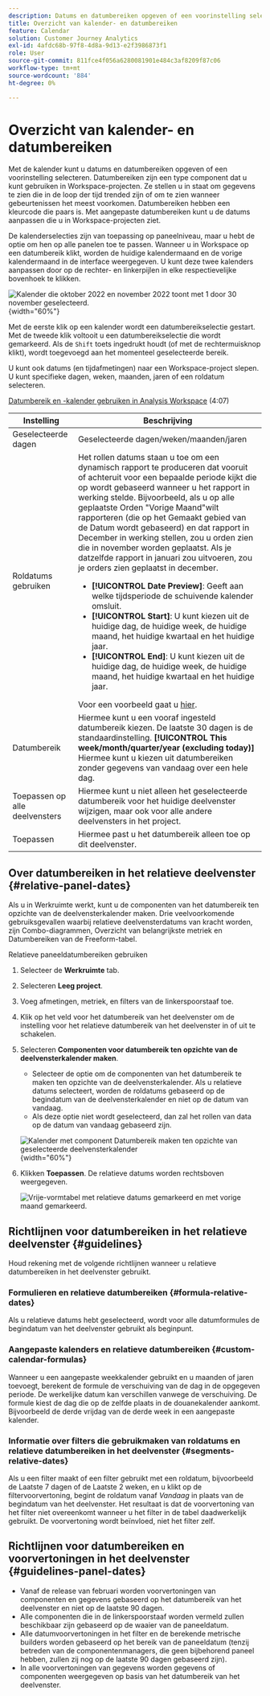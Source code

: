 ```yaml
---
description: Datums en datumbereiken opgeven of een voorinstelling selecteren.
title: Overzicht van kalender- en datumbereiken
feature: Calendar
solution: Customer Journey Analytics
exl-id: 4afdc68b-97f8-4d8a-9d13-e2f3986873f1
role: User
source-git-commit: 811fce4f056a6280081901e484c3af8209f87c06
workflow-type: tm+mt
source-wordcount: '884'
ht-degree: 0%

---
```


# Overzicht van kalender- en datumbereiken

Met de kalender kunt u datums en datumbereiken opgeven of een voorinstelling selecteren. Datumbereiken zijn een type component dat u kunt gebruiken in Workspace-projecten. Ze stellen u in staat om gegevens te zien die in de loop der tijd trended zijn of om te zien wanneer gebeurtenissen het meest voorkomen. Datumbereiken hebben een kleurcode die paars is. Met aangepaste datumbereiken kunt u de datums aanpassen die u in Workspace-projecten ziet.

De kalenderselecties zijn van toepassing op paneelniveau, maar u hebt de optie om hen op alle panelen toe te passen. Wanneer u in Workspace op een datumbereik klikt, worden de huidige kalendermaand en de vorige kalendermaand in de interface weergegeven. U kunt deze twee kalenders aanpassen door op de rechter- en linkerpijlen in elke respectievelijke bovenhoek te klikken.

![Kalender die oktober 2022 en november 2022 toont met 1 door 30 november geselecteerd.](assets/aw_calendar2.png){width="60%"}

Met de eerste klik op een kalender wordt een datumbereikselectie gestart. Met de tweede klik voltooit u een datumbereikselectie die wordt gemarkeerd. Als de `Shift` toets ingedrukt houdt (of met de rechtermuisknop klikt), wordt toegevoegd aan het momenteel geselecteerde bereik.

U kunt ook datums (en tijdafmetingen) naar een Workspace-project slepen. U kunt specifieke dagen, weken, maanden, jaren of een roldatum selecteren.

[Datumbereik en -kalender gebruiken in Analysis Workspace](https://experienceleague.adobe.com/docs/analytics-learn/tutorials/analysis-workspace/calendar-and-date-ranges/using-dates-in-analysis-workspace.html) (4:07)

| Instelling | Beschrijving |
| --- | --- |
| Geselecteerde dagen | Geselecteerde dagen/weken/maanden/jaren |
| Roldatums gebruiken | Het rollen datums staan u toe om een dynamisch rapport te produceren dat vooruit of achteruit voor een bepaalde periode kijkt die op wordt gebaseerd wanneer u het rapport in werking stelde. Bijvoorbeeld, als u op alle geplaatste Orden &quot;Vorige Maand&quot;wilt rapporteren (die op het Gemaakt gebied van de Datum wordt gebaseerd) en dat rapport in December in werking stellen, zou u orden zien die in november worden geplaatst. Als je datzelfde rapport in januari zou uitvoeren, zou je orders zien geplaatst in december.<ul><li>**[!UICONTROL Date Preview]**: Geeft aan welke tijdsperiode de schuivende kalender omsluit.</li><li>**[!UICONTROL Start]**: U kunt kiezen uit de huidige dag, de huidige week, de huidige maand, het huidige kwartaal en het huidige jaar.</li><li>**[!UICONTROL End]**: U kunt kiezen uit de huidige dag, de huidige week, de huidige maand, het huidige kwartaal en het huidige jaar.</li></ul>Voor een voorbeeld gaat u [hier](/help/components/date-ranges/custom-date-ranges.md). |
| Datumbereik | Hiermee kunt u een vooraf ingesteld datumbereik kiezen. De laatste 30 dagen is de standaardinstelling. **[!UICONTROL This week/month/quarter/year (excluding today)]** Hiermee kunt u kiezen uit datumbereiken zonder gegevens van vandaag over een hele dag. |
| Toepassen op alle deelvensters | Hiermee kunt u niet alleen het geselecteerde datumbereik voor het huidige deelvenster wijzigen, maar ook voor alle andere deelvensters in het project. |
| Toepassen | Hiermee past u het datumbereik alleen toe op dit deelvenster. |

## Over datumbereiken in het relatieve deelvenster {#relative-panel-dates}

Als u in Werkruimte werkt, kunt u de componenten van het datumbereik ten opzichte van de deelvensterkalender maken. Drie veelvoorkomende gebruiksgevallen waarbij relatieve deelvensterdatums van kracht worden, zijn Combo-diagrammen, Overzicht van belangrijkste metriek en Datumbereiken van de Freeform-tabel.

Relatieve paneeldatumbereiken gebruiken

1. Selecteer de **Werkruimte** tab.
1. Selecteren **Leeg project**.
1. Voeg afmetingen, metriek, en filters van de linkerspoorstaaf toe.
1. Klik op het veld voor het datumbereik van het deelvenster om de instelling voor het relatieve datumbereik van het deelvenster in of uit te schakelen.
1. Selecteren **Componenten voor datumbereik ten opzichte van de deelvensterkalender maken**.
   * Selecteer de optie om de componenten van het datumbereik te maken ten opzichte van de deelvensterkalender.
Als u relatieve datums selecteert, worden de roldatums gebaseerd op de begindatum van de deelvensterkalender en niet op de datum van vandaag.
   * Als deze optie niet wordt geselecteerd, dan zal het rollen van data op de datum van vandaag gebaseerd zijn.

   ![Kalender met component Datumbereik maken ten opzichte van geselecteerde deelvensterkalender](assets/relative-date-selected.png){width="60%"}

1. Klikken **Toepassen**.
De relatieve datums worden rechtsboven weergegeven.

   ![Vrije-vormtabel met relatieve datums gemarkeerd en met vorige maand gemarkeerd. ](assets/relative-date-range1.png)

## Richtlijnen voor datumbereiken in het relatieve deelvenster {#guidelines}

Houd rekening met de volgende richtlijnen wanneer u relatieve datumbereiken in het deelvenster gebruikt.

### Formulieren en relatieve datumbereiken {#formula-relative-dates}

Als u relatieve datums hebt geselecteerd, wordt voor alle datumformules de begindatum van het deelvenster gebruikt als beginpunt.

### Aangepaste kalenders en relatieve datumbereiken {#custom-calendar-formulas}

Wanneer u een aangepaste weekkalender gebruikt en u maanden of jaren toevoegt, berekent de formule de verschuiving van de dag in de opgegeven periode. De werkelijke datum kan verschillen vanwege de verschuiving. De formule kiest de dag die op de zelfde plaats in de douanekalender aankomt. Bijvoorbeeld de derde vrijdag van de derde week in een aangepaste kalender.

### Informatie over filters die gebruikmaken van roldatums en relatieve datumbereiken in het deelvenster {#segments-relative-dates}

Als u een filter maakt of een filter gebruikt met een roldatum, bijvoorbeeld de Laatste 7 dagen of de Laatste 2 weken, en u klikt op de filtervoorvertoning, begint de roldatum vanaf *Vandaag* in plaats van de begindatum van het deelvenster. Het resultaat is dat de voorvertoning van het filter niet overeenkomt wanneer u het filter in de tabel daadwerkelijk gebruikt. De voorvertoning wordt beïnvloed, niet het filter zelf.

## Richtlijnen voor datumbereiken en voorvertoningen in het deelvenster {#guidelines-panel-dates}

* Vanaf de release van februari worden voorvertoningen van componenten en gegevens gebaseerd op het datumbereik van het deelvenster en niet op de laatste 90 dagen.
* Alle componenten die in de linkerspoorstaaf worden vermeld zullen beschikbaar zijn gebaseerd op de waaier van de paneeldatum.
* Alle datumvoorvertoningen in het filter en de berekende metrische builders worden gebaseerd op het bereik van de paneeldatum (tenzij betreden van de componentenmanagers, die geen bijbehorend paneel hebben, zullen zij nog op de laatste 90 dagen gebaseerd zijn).
* In alle voorvertoningen van gegevens worden gegevens of componenten weergegeven op basis van het datumbereik van het deelvenster.